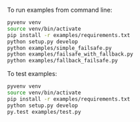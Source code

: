 To run examples from command line:

```bash
pyvenv venv
source venv/bin/activate
pip install -r examples/requirements.txt
python setup.py develop
python examples/simple_failsafe.py
python examples/failsafe_with_fallback.py
python examples/fallback_failsafe.py
```

To test examples:

```bash
pyvenv venv
source venv/bin/activate
pip install -r examples/requirements.txt
python setup.py develop
py.test examples/test.py
```
